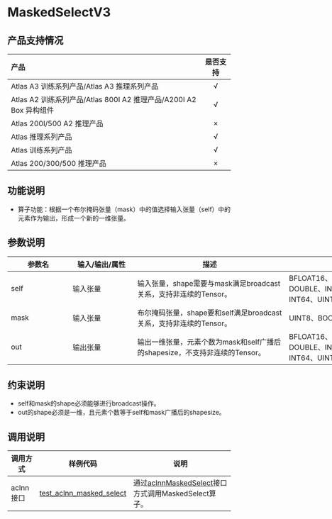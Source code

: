 # MaskedSelectV3

## 产品支持情况

| 产品                                                         | 是否支持 |
| :----------------------------------------------------------- | :------: |
| <term>Atlas A3 训练系列产品/Atlas A3 推理系列产品</term>     |    √     |
| <term>Atlas A2 训练系列产品/Atlas 800I A2 推理产品/A200I A2 Box 异构组件</term> |    √     |
| <term>Atlas 200I/500 A2 推理产品</term>                      |    ×     |
| <term>Atlas 推理系列产品 </term>                             |    √     |
| <term>Atlas 训练系列产品</term>                              |    √     |
| <term>Atlas 200/300/500 推理产品</term>                      |    ×     |

## 功能说明

- 算子功能：根据一个布尔掩码张量（mask）中的值选择输入张量（self）中的元素作为输出，形成一个新的一维张量。

## 参数说明

<table style="undefined;table-layout: fixed; width: 1043px"><colgroup>
<col style="width: 139px">
<col style="width: 146px">
<col style="width: 342px">
<col style="width: 320px">
<col style="width: 96px">
</colgroup>
<thead>
  <tr>
    <th>参数名</th>
    <th>输入/输出/属性</th>
    <th>描述</th>
    <th>数据类型</th>
    <th>数据格式</th>
  </tr></thead>
<tbody>
  <tr>
    <td>self</td>
    <td>输入张量</td>
    <td>输入张量，shape需要与mask满足broadcast关系，支持非连续的Tensor。</td>
    <td>BFLOAT16、FLOAT16、FLOAT32、DOUBLE、INT8、INT16、INT32、INT64、UINT8、BOOL</td>
    <td>ND</td>
  </tr>
  <tr>
    <td>mask</td>
    <td>输入张量</td>
    <td>布尔掩码张量，shape要和self满足broadcast关系，支持非连续的Tensor。</td>
    <td>UINT8、BOOL</td>
    <td>ND</td>
  </tr>
  <tr>
    <td>out</td>
    <td>输出张量</td>
    <td>输出一维张量，元素个数为mask和self广播后的shapesize，不支持非连续的Tensor。</td>
    <td>BFLOAT16、FLOAT16、FLOAT32、DOUBLE、INT8、INT16、INT32、INT64、UINT8、BOOL</td>
    <td>ND</td>
  </tr>
</tbody>
</table>

## 约束说明

- self和mask的shape必须能够进行broadcast操作。
- out的shape必须是一维，且元素个数等于self和mask广播后的shapesize。

## 调用说明

| 调用方式  | 样例代码                                                     | 说明                                                         |
| --------- | ------------------------------------------------------------ | ------------------------------------------------------------ |
| aclnn接口 | [test_aclnn_masked_select](./examples/test_aclnn_masked_select_v3.cpp) | 通过[aclnnMaskedSelect](docs/aclnnMaskedSelect.md)接口方式调用MaskedSelect算子。 |